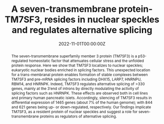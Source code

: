 ---
title: "A seven-transmembrane protein-TM7SF3, resides in nuclear speckles and regulates alternative splicing"
authors:
- R Isaac, Y Vinik, M Mikl, S Nadav Eliyahu, H Shatz Azoulay, A Yaakobi, N DeForest, A Majithia, N Webster, Y Shav Tal, E Elhanany, Y Zick
date: "2022-11-01T00:00:00Z"
doi: "https://doi.org/10.1016/j.isci.2022.105270"

# Schedule page publish date (NOT publication's date).
#publishDate: "2017-01-01T00:00:00Z"

# Publication type.
# Legend: 0 = Uncategorized; 1 = Conference paper; 2 = Journal article;
# 3 = Preprint / Working Paper; 4 = Report; 5 = Book; 6 = Book section;
# 7 = Thesis; 8 = Patent
publication_types: ["2"]

# Publication name and optional abbreviated publication name.
publication: "*iScience*, November 2022"
publication_short: ""

abstract: The seven-transmembrane superfamily member 3 protein (TM7SF3) is a p53-regulated homeostatic factor that attenuates cellular stress and the unfolded protein response. Here we show that TM7SF3 localizes to nuclear speckles; eukaryotic nuclear bodies enriched in splicing factors. This unexpected location for a trans-membranal protein enables formation of stable complexes between TM7SF3 and pre-mRNA splicing factors including DHX15, LARP7, HNRNPU, RBM14, and HNRNPK. Indeed, TM7SF3 regulates alternative splicing of >330 genes, mainly at the 3′end of introns by directly modulating the activity of splicing factors such as HNRNPK. These effects are observed both in cell lines and primary human pancreatic islets. Accordingly, silencing of TM7SF3 results in differential expression of 1465 genes (about 7% of the human genome); with 844 and 621 genes being up- or down-regulated, respectively. Our findings implicate TM7SF3, as a resident protein of nuclear speckles and suggest a role for seven-transmembrane proteins as regulators of alternative splicing.


featured: false

# links:
# - name: ""
#   url: ""
url_pdf: ''
url_code: ''
url_dataset: ''
url_poster: ''
url_project: ''
url_slides: ''
url_source: ''
url_video: ''

# Featured image
# To use, add an image named `featured.jpg/png` to your page's folder. 
image:
  caption: 'Image credit: [**Unsplash**](https://unsplash.com/photos/jdD8gXaTZsc)'
  focal_point: ""
  preview_only: false

# Associated Projects (optional).
#   Associate this publication with one or more of your projects.
#   Simply enter your project's folder or file name without extension.
#   E.g. `internal-project` references `content/project/internal-project/index.md`.
#   Otherwise, set `projects: []`.
projects: []

# Slides (optional).
#   Associate this publication with Markdown slides.
#   Simply enter your slide deck's filename without extension.
#   E.g. `slides: "example"` references `content/slides/example/index.md`.
#   Otherwise, set `slides: ""`.
slides: ""
---